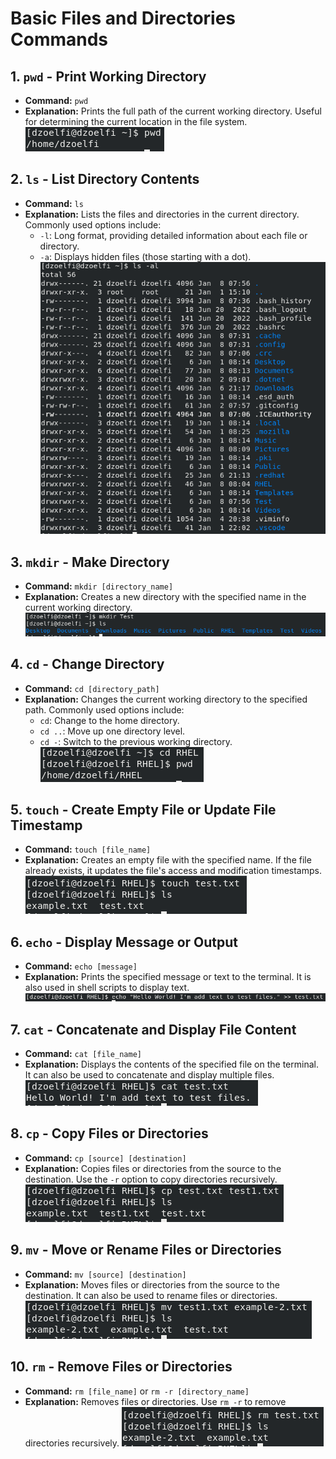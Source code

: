 # Basic Files and Directories Commands

## 1. `pwd` - Print Working Directory
   - **Command:** `pwd`
   - **Explanation:** Prints the full path of the current working directory. Useful for determining the current location in the file system.
   ![pwd](../Assets/pwd.png)

## 2. `ls` - List Directory Contents
   - **Command:** `ls`
   - **Explanation:** Lists the files and directories in the current directory. Commonly used options include:
     - `-l`: Long format, providing detailed information about each file or directory.
     - `-a`: Displays hidden files (those starting with a dot).
     ![ls](../Assets/ls.png)

## 3. `mkdir` - Make Directory
   - **Command:** `mkdir [directory_name]`
   - **Explanation:** Creates a new directory with the specified name in the current working directory.
   ![mkdir](../Assets/mkdir.png)

## 4. `cd` - Change Directory
   - **Command:** `cd [directory_path]`
   - **Explanation:** Changes the current working directory to the specified path. Commonly used options include:
     - `cd`: Change to the home directory.
     - `cd ..`: Move up one directory level.
     - `cd -`: Switch to the previous working directory.
     ![cd](../Assets/cd.png)

## 5. `touch` - Create Empty File or Update File Timestamp
   - **Command:** `touch [file_name]`
   - **Explanation:** Creates an empty file with the specified name. If the file already exists, it updates the file's access and modification timestamps.
   ![touch](../Assets/touch.png)

## 6. `echo` - Display Message or Output
   - **Command:** `echo [message]`
   - **Explanation:** Prints the specified message or text to the terminal. It is also used in shell scripts to display text.
   ![echo](../Assets/echo.png)

## 7. `cat` - Concatenate and Display File Content
   - **Command:** `cat [file_name]`
   - **Explanation:** Displays the contents of the specified file on the terminal. It can also be used to concatenate and display multiple files.
   ![cat](../Assets/cat.png)

## 8. `cp` - Copy Files or Directories
   - **Command:** `cp [source] [destination]`
   - **Explanation:** Copies files or directories from the source to the destination. Use the `-r` option to copy directories recursively.
   ![cp](../Assets/cp.png)

## 9. `mv` - Move or Rename Files or Directories
   - **Command:** `mv [source] [destination]`
   - **Explanation:** Moves files or directories from the source to the destination. It can also be used to rename files or directories.
   ![mv](../Assets/mv.png)

## 10. `rm` - Remove Files or Directories
   - **Command:** `rm [file_name]` or `rm -r [directory_name]`
   - **Explanation:** Removes files or directories. Use `rm -r` to remove directories recursively.
   ![rm](../Assets/rm.png)
